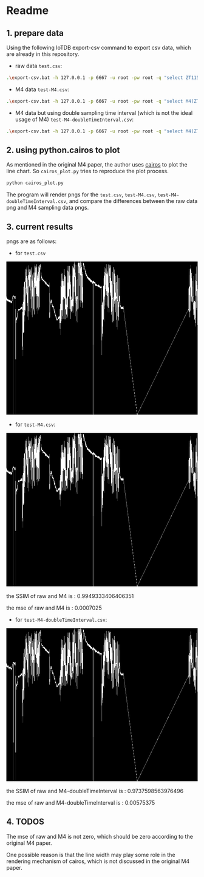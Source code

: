 # 

# Readme

## 1. prepare data

Using the following IoTDB export-csv command to export csv data, which are already in this repository.

-   raw data `test.csv`:

```bash
.\export-csv.bat -h 127.0.0.1 -p 6667 -u root -pw root -q "select ZT11529 from root.group_69.`1701`" -tf timestamp -td . -linesPerFile 300000
```

-   M4 data `test-M4.csv`:

```bash
.\export-csv.bat -h 127.0.0.1 -p 6667 -u root -pw root -q "select M4(ZT11529,'timeInterval'='208653','displayWindowBegin'='1591717867194','displayWindowEnd'='1591926520194') from root.group_69.`1701`" -tf timestamp -td .
```

-   M4 data but using double sampling time interval (which is not the ideal usage of M4) `test-M4-doubleTimeInterval.csv`:

```bash
.\export-csv.bat -h 127.0.0.1 -p 6667 -u root -pw root -q "select M4(ZT11529,'timeInterval'='417306','displayWindowBegin'='1591717867194','displayWindowEnd'='1591926520194') from root.group_69.`1701`" -tf timestamp -td .
```

## 2. using python.cairos to plot

As mentioned in the original M4 paper, the author uses [cairos](https://github.com/pygobject/pycairo) to plot the line chart. So `cairos_plot.py` tries to reproduce the plot process.

```python
python cairos_plot.py
```

The program will render pngs for the `test.csv`, `test-M4.csv`, `test-M4-doubleTimeInterval.csv`, and compare the differences between the raw data png and M4 sampling data pngs.

## 3. current results

pngs are as follows:

-   for `test.csv`

![test](test.png)

-   for `test-M4.csv`:

![test-M4](test-M4.png)

the SSIM of raw and M4 is : 0.9949333406406351

the mse of raw and M4 is : 0.0007025

-   for `test-M4-doubleTimeInterval.csv`:

![test-M4-doubleTimeInterval](test-M4-doubleTimeInterval.png)

the SSIM of raw and M4-doubleTimeInterval is : 0.9737598563976496

the mse of raw and M4-doubleTimeInterval is : 0.00575375



## 4. TODOS

The mse of raw and M4 is not zero, which should be zero according to the original M4 paper.

One possible reason is that the line width may play some role in the rendering mechanism of cairos, which is not discussed in the original M4 paper.

